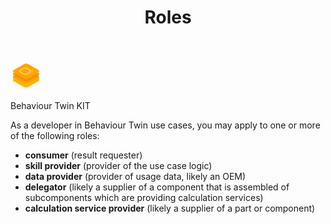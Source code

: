 ﻿---
id: roles
title: Roles
description: Behaviour Twin KIT
sidebar_position: 31
---

<div style={{display:'block'}}>
  <div style={{display:'inline-block', verticalAlign:'top'}}>

![Behaviour Twin KIT banner](../../../../static/img/kit-icons/behaviour-twin-kit-icon-mini.png)

  </div>
  <div style={{display:'inline-block', fontSize:17, color:'rgb(255,166,1)', marginLeft:7, verticalAlign:'top', paddingTop:6}}>
Behaviour Twin KIT
  </div>
</div>

As a developer in Behaviour Twin use cases, you may apply to one or more of the following roles:

- **consumer** (result requester)
- **skill provider** (provider of the use case logic)
- **data provider** (provider of usage data, likely an OEM)
- **delegator** (likely a supplier of a component that is assembled of subcomponents which are providing calculation services)
- **calculation service provider** (likely a supplier of a part or component)
